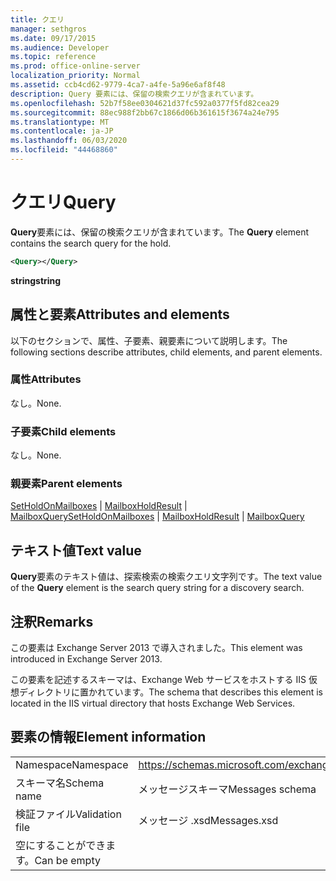 ```yaml
---
title: クエリ
manager: sethgros
ms.date: 09/17/2015
ms.audience: Developer
ms.topic: reference
ms.prod: office-online-server
localization_priority: Normal
ms.assetid: ccb4cd62-9779-4ca7-a4fe-5a96e6af8f48
description: Query 要素には、保留の検索クエリが含まれています。
ms.openlocfilehash: 52b7f58ee0304621d37fc592a0377f5fd82cea29
ms.sourcegitcommit: 88ec988f2bb67c1866d06b361615f3674a24e795
ms.translationtype: MT
ms.contentlocale: ja-JP
ms.lasthandoff: 06/03/2020
ms.locfileid: "44468860"
---
```

# <a name="query"></a><span data-ttu-id="d09c6-103">クエリ</span><span class="sxs-lookup"><span data-stu-id="d09c6-103">Query</span></span>

<span data-ttu-id="d09c6-104">**Query**要素には、保留の検索クエリが含まれています。</span><span class="sxs-lookup"><span data-stu-id="d09c6-104">The **Query** element contains the search query for the hold.</span></span> 
  
```XML
<Query></Query>
```

 <span data-ttu-id="d09c6-105">**string**</span><span class="sxs-lookup"><span data-stu-id="d09c6-105">**string**</span></span>
## <a name="attributes-and-elements"></a><span data-ttu-id="d09c6-106">属性と要素</span><span class="sxs-lookup"><span data-stu-id="d09c6-106">Attributes and elements</span></span>

<span data-ttu-id="d09c6-107">以下のセクションで、属性、子要素、親要素について説明します。</span><span class="sxs-lookup"><span data-stu-id="d09c6-107">The following sections describe attributes, child elements, and parent elements.</span></span>
  
### <a name="attributes"></a><span data-ttu-id="d09c6-108">属性</span><span class="sxs-lookup"><span data-stu-id="d09c6-108">Attributes</span></span>

<span data-ttu-id="d09c6-109">なし。</span><span class="sxs-lookup"><span data-stu-id="d09c6-109">None.</span></span>
  
### <a name="child-elements"></a><span data-ttu-id="d09c6-110">子要素</span><span class="sxs-lookup"><span data-stu-id="d09c6-110">Child elements</span></span>

<span data-ttu-id="d09c6-111">なし。</span><span class="sxs-lookup"><span data-stu-id="d09c6-111">None.</span></span>
  
### <a name="parent-elements"></a><span data-ttu-id="d09c6-112">親要素</span><span class="sxs-lookup"><span data-stu-id="d09c6-112">Parent elements</span></span>

<span data-ttu-id="d09c6-113">[SetHoldOnMailboxes](setholdonmailboxes.md)  | [MailboxHoldResult](mailboxholdresult.md)  | [MailboxQuery](mailboxquery.md)</span><span class="sxs-lookup"><span data-stu-id="d09c6-113">[SetHoldOnMailboxes](setholdonmailboxes.md) | [MailboxHoldResult](mailboxholdresult.md) | [MailboxQuery](mailboxquery.md)</span></span>
  
## <a name="text-value"></a><span data-ttu-id="d09c6-114">テキスト値</span><span class="sxs-lookup"><span data-stu-id="d09c6-114">Text value</span></span>

<span data-ttu-id="d09c6-115">**Query**要素のテキスト値は、探索検索の検索クエリ文字列です。</span><span class="sxs-lookup"><span data-stu-id="d09c6-115">The text value of the **Query** element is the search query string for a discovery search.</span></span> 
  
## <a name="remarks"></a><span data-ttu-id="d09c6-116">注釈</span><span class="sxs-lookup"><span data-stu-id="d09c6-116">Remarks</span></span>

<span data-ttu-id="d09c6-117">この要素は Exchange Server 2013 で導入されました。</span><span class="sxs-lookup"><span data-stu-id="d09c6-117">This element was introduced in Exchange Server 2013.</span></span>
  
<span data-ttu-id="d09c6-118">この要素を記述するスキーマは、Exchange Web サービスをホストする IIS 仮想ディレクトリに置かれています。</span><span class="sxs-lookup"><span data-stu-id="d09c6-118">The schema that describes this element is located in the IIS virtual directory that hosts Exchange Web Services.</span></span>
  
## <a name="element-information"></a><span data-ttu-id="d09c6-119">要素の情報</span><span class="sxs-lookup"><span data-stu-id="d09c6-119">Element information</span></span>

|||
|:-----|:-----|
|<span data-ttu-id="d09c6-120">Namespace</span><span class="sxs-lookup"><span data-stu-id="d09c6-120">Namespace</span></span>  <br/> |https://schemas.microsoft.com/exchange/services/2006/messages  <br/> |
|<span data-ttu-id="d09c6-121">スキーマ名</span><span class="sxs-lookup"><span data-stu-id="d09c6-121">Schema name</span></span>  <br/> |<span data-ttu-id="d09c6-122">メッセージスキーマ</span><span class="sxs-lookup"><span data-stu-id="d09c6-122">Messages schema</span></span>  <br/> |
|<span data-ttu-id="d09c6-123">検証ファイル</span><span class="sxs-lookup"><span data-stu-id="d09c6-123">Validation file</span></span>  <br/> |<span data-ttu-id="d09c6-124">メッセージ .xsd</span><span class="sxs-lookup"><span data-stu-id="d09c6-124">Messages.xsd</span></span>  <br/> |
|<span data-ttu-id="d09c6-125">空にすることができます。</span><span class="sxs-lookup"><span data-stu-id="d09c6-125">Can be empty</span></span>  <br/> ||
   

